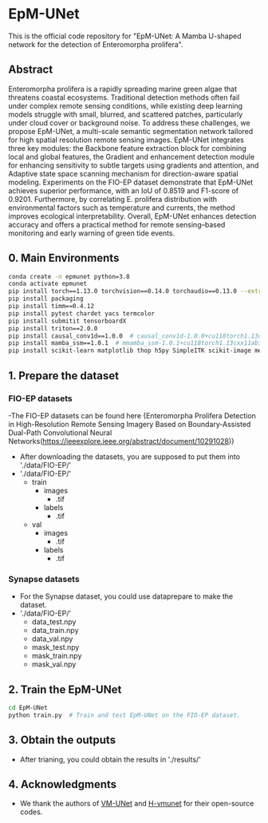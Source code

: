 # EpM-UNet
This is the official code repository for "EpM-UNet: A Mamba U-shaped network for the detection of Enteromorpha prolifera".

## Abstract
Enteromorpha prolifera is a rapidly spreading marine green algae that threatens coastal ecosystems. Traditional detection methods often fail under complex remote sensing conditions, while existing deep learning models struggle with small, blurred, and scattered patches, particularly under cloud cover or background noise. To address these challenges, we propose EpM-UNet, a multi-scale semantic segmentation network tailored for high spatial resolution remote sensing images. EpM-UNet integrates three key modules: the Backbone feature extraction block for combining local and global features, the Gradient and enhancement detection module for enhancing sensitivity to subtle targets using gradients and attention, and Adaptive state space scanning mechanism for direction-aware spatial modeling. Experiments on the FIO-EP dataset demonstrate that EpM-UNet achieves superior performance, with an IoU of 0.8519 and F1-score of 0.9201. Furthermore, by correlating E. prolifera distribution with environmental factors such as temperature and currents, the method improves ecological interpretability. Overall, EpM-UNet enhances detection accuracy and offers a practical method for remote sensing–based monitoring and early warning of green tide events.

## 0. Main Environments
```bash
conda create -n epmunet python=3.8
conda activate epmunet
pip install torch==1.13.0 torchvision==0.14.0 torchaudio==0.13.0 --extra-index-url https://download.pytorch.org/whl/cu117
pip install packaging
pip install timm==0.4.12
pip install pytest chardet yacs termcolor
pip install submitit tensorboardX
pip install triton==2.0.0
pip install causal_conv1d==1.0.0  # causal_conv1d-1.0.0+cu118torch1.13cxx11abiFALSE-cp38-cp38-linux_x86_64.whl
pip install mamba_ssm==1.0.1  # mmamba_ssm-1.0.1+cu118torch1.13cxx11abiFALSE-cp38-cp38-linux_x86_64.whl
pip install scikit-learn matplotlib thop h5py SimpleITK scikit-image medpy yacs
```

## 1. Prepare the dataset
### FIO-EP datasets
-The FIO-EP datasets can be found here {Enteromorpha Prolifera Detection in High-Resolution Remote Sensing Imagery Based on Boundary-Assisted Dual-Path Convolutional Neural Networks(https://ieeexplore.ieee.org/abstract/document/10291028)}
- After downloading the datasets, you are supposed to put them into './data/FIO-EP/'
- './data/FIO-EP/'
  - train
    - images
      - .tif
    - labels
      - .tif
  - val
    - images
      - .tif
    - labels
      - .tif

### Synapse datasets
- For the Synapse dataset, you could use dataprepare to make the dataset.
- './data/FIO-EP/'
  - data_test.npy
  - data_train.npy
  - data_val.npy
  - mask_test.npy
  - mask_train.npy
  - mask_val.npy
 
## 2. Train the EpM-UNet
```bash
cd EpM-UNet
python train.py  # Train and test EpM-UNet on the FIO-EP dataset.
```


## 3. Obtain the outputs
- After trianing, you could obtain the results in './results/'

## 4. Acknowledgments
- We thank the authors of [VM-UNet](https://github.com/JCruan519/VM-UNet) and [H-vmunet](https://github.com/wurenkai/H-vmunet) for their open-source codes.
